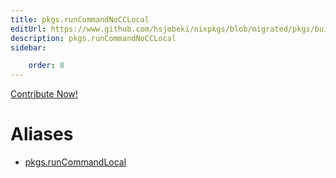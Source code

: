 ```yaml
---
title: pkgs.runCommandNoCCLocal
editUrl: https://www.github.com/hsjobeki/nixpkgs/blob/migrated/pkgs/build-support/trivial-builders/default.nix#L44C21
description: pkgs.runCommandNoCCLocal
sidebar:

    order: 8
---
```


<a href="https://www.github.com/hsjobeki/nixpkgs/blob/migrated/pkgs/build-support/trivial-builders/default.nix#L44C21">Contribute Now!</a>


# Aliases

- [pkgs.runCommandLocal](/nix-doc-comments/reference/pkgs/pkgs-runcommandlocal)


